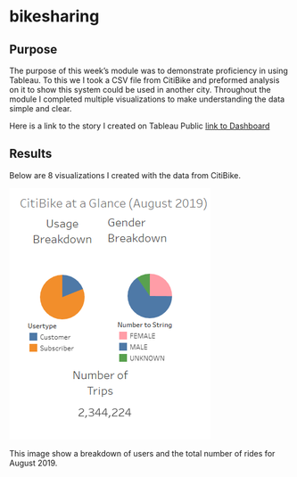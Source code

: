 # bikesharing

## Purpose
The purpose of this week’s module was to demonstrate proficiency in using Tableau. To this we I took a CSV file from CitiBike and preformed analysis on it to show this system could be used in another city. Throughout the module I completed multiple visualizations to make understanding the data simple and clear.
 
Here is a link to the story I created on Tableau Public [link to Dashboard](https://public.tableau.com/app/profile/tyler.fox6213/viz/NYCCitiBikeChallenge_16632776392790/CitiBikeChallengeStory?publish=yes)

## Results
Below are 8 visualizations I created with the data from CitiBike. 

![CitiBike at a Glance](https://github.com/Tyfox1206/bikesharing-/blob/main/images/citibike_at_a_glance.PNG)

This image show a breakdown of users and the total number of rides for August 2019.
